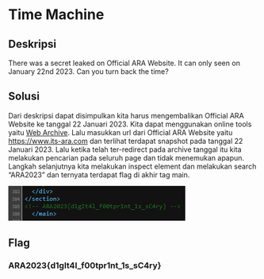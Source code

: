 # Time Machine

## Deskripsi

There was a secret leaked on Official ARA Website. It can only seen on January 22nd 2023. Can you turn back the time?

## Solusi
Dari deskripsi dapat disimpulkan kita harus mengembalikan Official ARA Website ke tanggal 22 Januari 2023. Kita dapat menggunakan online tools yaitu [Web Archive](http://web.archive.org/). 
Lalu masukkan url dari Official ARA Website yaitu https://www.its-ara.com dan terlihat terdapat snapshot pada tanggal 22 Januari 2023. 
Lalu ketika telah ter-redirect pada archive tanggal itu kita melakukan pencarian pada seluruh page dan tidak menemukan apapun. Langkah selanjutnya kita melakukan inspect element dan melakukan search “ARA2023” dan ternyata terdapat flag di akhir tag main.

![Flag](./flag.png)

## Flag
### ARA2023{d1gIt4l_f00tpr1nt_1s_sC4ry}
